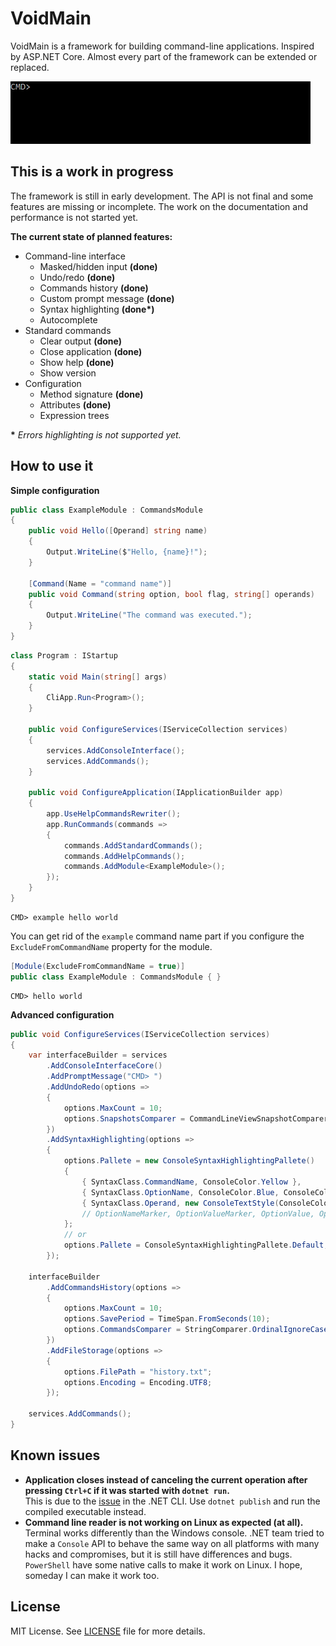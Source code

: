 # VoidMain
VoidMain is a framework for building command-line applications. Inspired by ASP.NET Core.
Almost every part of the framework can be extended or replaced.

![demo](demo.gif)

## This is a work in progress

The framework is still in early development. The API is not final and some features are missing or incomplete. The work on the documentation and performance is not started yet.

**The current state of planned features:**
- Command-line interface
  - Masked/hidden input **(done)**
  - Undo/redo **(done)**
  - Commands history **(done)**
  - Custom prompt message **(done)**
  - Syntax highlighting **(done\*)**
  - Autocomplete
- Standard commands
  - Clear output **(done)**
  - Close application **(done)**
  - Show help **(done)**
  - Show version
- Configuration
  - Method signature **(done)**
  - Attributes **(done)**
  - Expression trees

**\*** *Errors highlighting is not supported yet.*

## How to use it 

**Simple configuration**

```csharp
public class ExampleModule : CommandsModule
{
    public void Hello([Operand] string name)
    {
        Output.WriteLine($"Hello, {name}!");
    }

    [Command(Name = "command name")]
    public void Command(string option, bool flag, string[] operands)
    {
        Output.WriteLine("The command was executed.");
    }
}
```

```csharp
class Program : IStartup
{
    static void Main(string[] args)
    {
        CliApp.Run<Program>();
    }

    public void ConfigureServices(IServiceCollection services)
    {
        services.AddConsoleInterface();
        services.AddCommands();
    }

    public void ConfigureApplication(IApplicationBuilder app)
    {
        app.UseHelpCommandsRewriter();
        app.RunCommands(commands =>
        {
            commands.AddStandardCommands();
            commands.AddHelpCommands();
            commands.AddModule<ExampleModule>();
        });
    }
}
```

```
CMD> example hello world
```

You can get rid of the `example` command name part if you configure the `ExcludeFromCommandName` property for the module.
```csharp
[Module(ExcludeFromCommandName = true)]
public class ExampleModule : CommandsModule { }
```
```
CMD> hello world
```

**Advanced configuration**
```csharp
public void ConfigureServices(IServiceCollection services)
{
    var interfaceBuilder = services
        .AddConsoleInterfaceCore()
        .AddPromptMessage("CMD> ")
        .AddUndoRedo(options =>
        {
            options.MaxCount = 10;
            options.SnapshotsComparer = CommandLineViewSnapshotComparer.IgnoreCursor;
        })
        .AddSyntaxHighlighting(options =>
        {
            options.Pallete = new ConsoleSyntaxHighlightingPallete()
            {
                { SyntaxClass.CommandName, ConsoleColor.Yellow },
                { SyntaxClass.OptionName, ConsoleColor.Blue, ConsoleColor.Yellow },
                { SyntaxClass.Operand, new ConsoleTextStyle(ConsoleColor.DarkCyan) }
                // OptionNameMarker, OptionValueMarker, OptionValue, OperandsSectionMarker
            };
            // or
            options.Pallete = ConsoleSyntaxHighlightingPallete.Default;
        });

    interfaceBuilder
        .AddCommandsHistory(options =>
        {
            options.MaxCount = 10;
            options.SavePeriod = TimeSpan.FromSeconds(10);
            options.CommandsComparer = StringComparer.OrdinalIgnoreCase;
        })
        .AddFileStorage(options =>
        {
            options.FilePath = "history.txt";
            options.Encoding = Encoding.UTF8;
        });

    services.AddCommands();
}
```

## Known issues

- **Application closes instead of canceling the current operation after pressing `Ctrl+C` if it was started with `dotnet run`.**<br>This is due to the [issue](https://github.com/dotnet/cli/issues/812) in the .NET CLI. Use `dotnet publish` and run the compiled executable instead.
- **Command line reader is not working on Linux as expected (at all).**<br>Terminal works differently than the Windows console. .NET team tried to make a `Console` API to behave the same way on all platforms with many hacks and compromises, but it is still have differences and bugs. `PowerShell` have some native calls to make it work on Linux. I hope, someday I can make it work too.

## License
MIT License. See [LICENSE](LICENSE) file for more details.